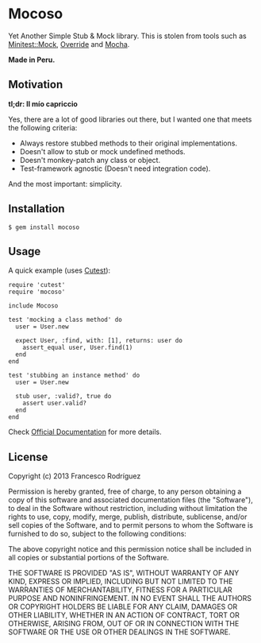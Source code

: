 Mocoso
======

Yet Another Simple Stub & Mock library. This is stolen from tools such as
[Minitest::Mock][minitest], [Override][override] and [Mocha][mocha].

**Made in Peru.**

Motivation
----------

**tl;dr: Il mío capriccio**

Yes, there are a lot of good libraries out there, but I wanted one that
meets the following criteria:

* Always restore stubbed methods to their original implementations.
* Doesn't allow to stub or mock undefined methods.
* Doesn't monkey-patch any class or object.
* Test-framework agnostic (Doesn't need integration code).

And the most important: simplicity.

Installation
------------

    $ gem install mocoso

Usage
-----

A quick example (uses [Cutest][cutest]):

    require 'cutest'
    require 'mocoso'

    include Mocoso

    test 'mocking a class method' do
      user = User.new

      expect User, :find, with: [1], returns: user do
        assert_equal user, User.find(1)
      end
    end

    test 'stubbing an instance method' do
      user = User.new

      stub user, :valid?, true do
        assert user.valid?
      end
    end

Check [Official Documentation][docs] for more details.

License
-------

Copyright (c) 2013 Francesco Rodríguez

Permission is hereby granted, free of charge, to any person obtaining a copy
of this software and associated documentation files (the "Software"), to deal
in the Software without restriction, including without limitation the rights
to use, copy, modify, merge, publish, distribute, sublicense, and/or sell
copies of the Software, and to permit persons to whom the Software is
furnished to do so, subject to the following conditions:

The above copyright notice and this permission notice shall be included in
all copies or substantial portions of the Software.

THE SOFTWARE IS PROVIDED "AS IS", WITHOUT WARRANTY OF ANY KIND, EXPRESS OR
IMPLIED, INCLUDING BUT NOT LIMITED TO THE WARRANTIES OF MERCHANTABILITY,
FITNESS FOR A PARTICULAR PURPOSE AND NONINFRINGEMENT. IN NO EVENT SHALL THE
AUTHORS OR COPYRIGHT HOLDERS BE LIABLE FOR ANY CLAIM, DAMAGES OR OTHER
LIABILITY, WHETHER IN AN ACTION OF CONTRACT, TORT OR OTHERWISE, ARISING FROM,
OUT OF OR IN CONNECTION WITH THE SOFTWARE OR THE USE OR OTHER DEALINGS IN
THE SOFTWARE.

[docs]: http://rubydoc.info/github/frodsan/mocoso/
[cutest]: https://github.com/djanowski/cutest/
[override]: https://github.com/soveran/override/
[minitest]: https://github.com/seattlerb/minitest/
[mocha]: https://github.com/freerange/mocha/

